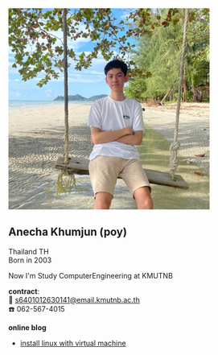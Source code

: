 <img src="Mypicture.jpg" width="400" height="400">

## Anecha Khumjun (poy)
Thailand TH  
Born in 2003  

Now I'm Study ComputerEngineering at KMUTNB  

**contract**:  
:envelope_with_arrow: s6401012630141@email.kmutnb.ac.th  
:phone: 062-567-4015

**online blog**
* [install linux with virtual machine](https://www.youtube.com/watch?v=EgBNAXgkDHw)


